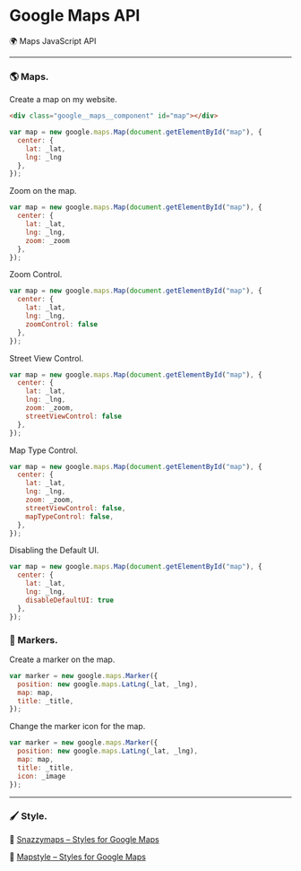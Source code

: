 # Google Maps API
🌍 Maps JavaScript API

---

### 🌎 Maps.
Create a map on my website.
```html
<div class="google__maps__component" id="map"></div>
```

```javascript
var map = new google.maps.Map(document.getElementById("map"), {
  center: {
    lat: _lat,
    lng: _lng
  },
});
```

Zoom on the map.
```javascript
var map = new google.maps.Map(document.getElementById("map"), {
  center: {
    lat: _lat,
    lng: _lng,
    zoom: _zoom
  },
});
```

Zoom Control.
```javascript
var map = new google.maps.Map(document.getElementById("map"), {
  center: {
    lat: _lat,
    lng: _lng,
    zoomControl: false
  },
});
```

Street View Control.
```javascript
var map = new google.maps.Map(document.getElementById("map"), {
  center: {
    lat: _lat,
    lng: _lng,
    zoom: _zoom,
    streetViewControl: false
  },
});
```

Map Type Control.
```javascript
var map = new google.maps.Map(document.getElementById("map"), {
  center: {
    lat: _lat,
    lng: _lng,
    zoom: _zoom,
    streetViewControl: false,
    mapTypeControl: false,
  },
});
```

Disabling the Default UI.
```javascript
var map = new google.maps.Map(document.getElementById("map"), {
  center: {
    lat: _lat,
    lng: _lng,
    disableDefaultUI: true
  },
});
```

### 📌 Markers.
Create a marker on the map.
```javascript
var marker = new google.maps.Marker({
  position: new google.maps.LatLng(_lat, _lng),
  map: map,
  title: _title,
});
```

Change the marker icon for the map.
```javascript
var marker = new google.maps.Marker({
  position: new google.maps.LatLng(_lat, _lng),
  map: map,
  title: _title,
  icon: _image
});
```

---

### 🖌 Style.

🔗 [Snazzymaps – Styles for Google Maps](https://snazzymaps.com/)

🔗 [Mapstyle – Styles for Google Maps](https://mapstyle.withgoogle.com/)
